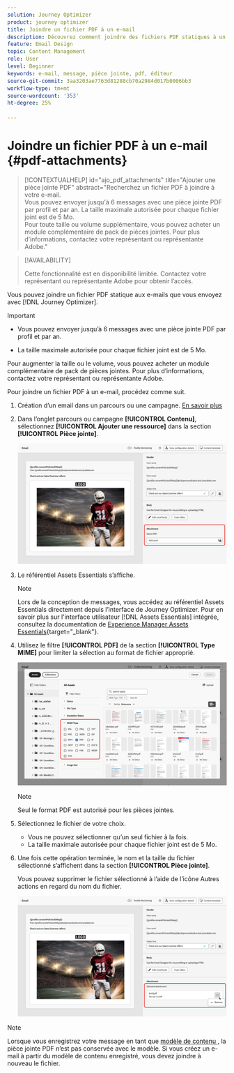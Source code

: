 ```yaml
---
solution: Journey Optimizer
product: journey optimizer
title: Joindre un fichier PDF à un e-mail
description: Découvrez comment joindre des fichiers PDF statiques à un email
feature: Email Design
topic: Content Management
role: User
level: Beginner
keywords: e-mail, message, pièce jointe, pdf, éditeur
source-git-commit: 3aa3203ae7763d81288cb70a2984d017b0006bb3
workflow-type: tm+mt
source-wordcount: '353'
ht-degree: 25%

---
```


# Joindre un fichier PDF à un e-mail {#pdf-attachments}

>[!CONTEXTUALHELP]
>id="ajo_pdf_attachments"
>title="Ajouter une pièce jointe PDF"
>abstract="Recherchez un fichier PDF à joindre à votre e-mail.</br>Vous pouvez envoyer jusqu&#39;à 6 messages avec une pièce jointe PDF par profil et par an. La taille maximale autorisée pour chaque fichier joint est de 5 Mo.</br>Pour toute taille ou volume supplémentaire, vous pouvez acheter un module complémentaire de pack de pièces jointes. Pour plus d’informations, contactez votre représentant ou représentante Adobe."

>[!AVAILABILITY]
>
>Cette fonctionnalité est en disponibilité limitée. Contactez votre représentant ou représentante Adobe pour obtenir l’accès.

Vous pouvez joindre un fichier PDF statique aux e-mails que vous envoyez avec [!DNL Journey Optimizer].

>[!IMPORTANT]
>
>* Vous pouvez envoyer jusqu’à 6 messages avec une pièce jointe PDF par profil et par an.
>
>* La taille maximale autorisée pour chaque fichier joint est de 5 Mo.
>
>Pour augmenter la taille ou le volume, vous pouvez acheter un module complémentaire de pack de pièces jointes. Pour plus d’informations, contactez votre représentant ou représentante Adobe.

Pour joindre un fichier PDF à un e-mail, procédez comme suit.

1. Création d’un email dans un parcours ou une campagne. [En savoir plus](create-email.md)

1. Dans l’onglet parcours ou campagne **[!UICONTROL Contenu]**, sélectionnez **[!UICONTROL Ajouter une ressource]** dans la section **[!UICONTROL Pièce jointe]**.

   ![](assets/email-select-pdf.png)

1. Le référentiel Assets Essentials s’affiche.

   >[!NOTE]
   >
   >Lors de la conception de messages, vous accédez au référentiel Assets Essentials directement depuis l’interface de Journey Optimizer. Pour en savoir plus sur l&#39;interface utilisateur [!DNL Assets Essentials] intégrée, consultez la documentation de [Experience Manager Assets Essentials](https://experienceleague.adobe.com/docs/experience-manager-assets-essentials/help/introduction.html?lang=fr){target="_blank"}.

1. Utilisez le filtre **[!UICONTROL PDF]** de la section **[!UICONTROL Type MIME]** pour limiter la sélection au format de fichier approprié.

   ![](assets/email-assets-pdf.png)

   >[!NOTE]
   >
   >Seul le format PDF est autorisé pour les pièces jointes.

1. Sélectionnez le fichier de votre choix.

   * Vous ne pouvez sélectionner qu’un seul fichier à la fois.
   * La taille maximale autorisée pour chaque fichier joint est de 5 Mo.

1. Une fois cette opération terminée, le nom et la taille du fichier sélectionné s’affichent dans la section **[!UICONTROL Pièce jointe]**.

   Vous pouvez supprimer le fichier sélectionné à l’aide de l’icône Autres actions en regard du nom du fichier.

   ![](assets/email-remove-attachment.png)

>[!NOTE]
>
>Lorsque vous enregistrez votre message en tant que [ modèle de contenu ](../content-management/create-content-templates.md), la pièce jointe PDF n’est pas conservée avec le modèle. Si vous créez un e-mail à partir du modèle de contenu enregistré, vous devez joindre à nouveau le fichier.
